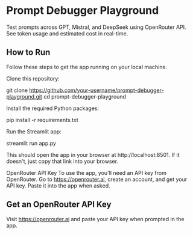 # Prompt Debugger Playground

Test prompts across GPT, Mistral, and DeepSeek using OpenRouter API. See token usage and estimated cost in real-time.

##  How to Run


Follow these steps to get the app running on your local machine.

Clone this repository:

git clone https://github.com/your-username/prompt-debugger-playground.git
cd prompt-debugger-playground

Install the required Python packages:

pip install -r requirements.txt

Run the Streamlit app:

streamlit run app.py

This should open the app in your browser at http://localhost:8501. If it doesn't, just copy that link into your browser.

OpenRouter API Key
To use the app, you'll need an API key from OpenRouter.
Go to https://openrouter.ai, create an account, and get your API key.
Paste it into the app when asked.

##  Get an OpenRouter API Key

Visit https://openrouter.ai and paste your API key when prompted in the app.
